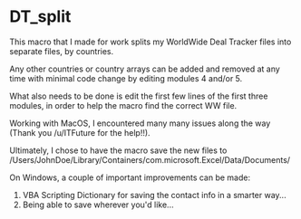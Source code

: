 # DT_split

This macro that I made for work splits my WorldWide Deal Tracker files into separate files, by countries. 

Any other countries or country arrays can be added and removed at any time with minimal code change by editing modules 4 and/or 5.

What also needs to be done is edit the first few lines of the first three modules, in order to help the macro find the correct WW file.

Working with MacOS, I encountered many many issues along the way (Thank you /u/ITFuture for the help!!).

Ultimately, I chose to have the macro save the new files to /Users/JohnDoe/Library/Containers/com.microsoft.Excel/Data/Documents/

On Windows, a couple of important improvements can be made:
1. VBA Scripting Dictionary for saving the contact info in a smarter way...
2. Being able to save wherever you'd like...

